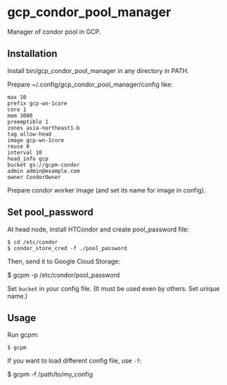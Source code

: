 # gcp_condor_pool_manager

Manager of condor pool in GCP.

## Installation

Install bin/gcp_condor_pool_manager in any directory in PATH.

Prepare ~/.config/gcp_condor_pool_manager/config like:

    max 10
    prefix gcp-wn-1core
    core 1
    mem 3000
    preemptible 1
    zones asia-northeast1-b
    tag allow-head
    image gcp-wn-1core
    reuse 0
    interval 10
    head_info gcp
    bucket gs://gcpm-condor
    admin admin@example.com
    owner CondorOwner

Prepare condor worker image (and set its name for image in config).


## Set pool_password

At head node, install HTCondor and create pool_password file:

    $ cd /etc/condor
    $ condor_store_cred -f ./pool_password

Then, send it to Google Cloud Storage:

   $ gcpm -p /etc/condor/pool_password

Set `bucket` in your config file. (It must be used even by others. Set unique name.)

## Usage

Run gcpm:

    $ gcpm

If you want to load different config file, use `-f`:

   $ gcpm -f /path/to/my_config
